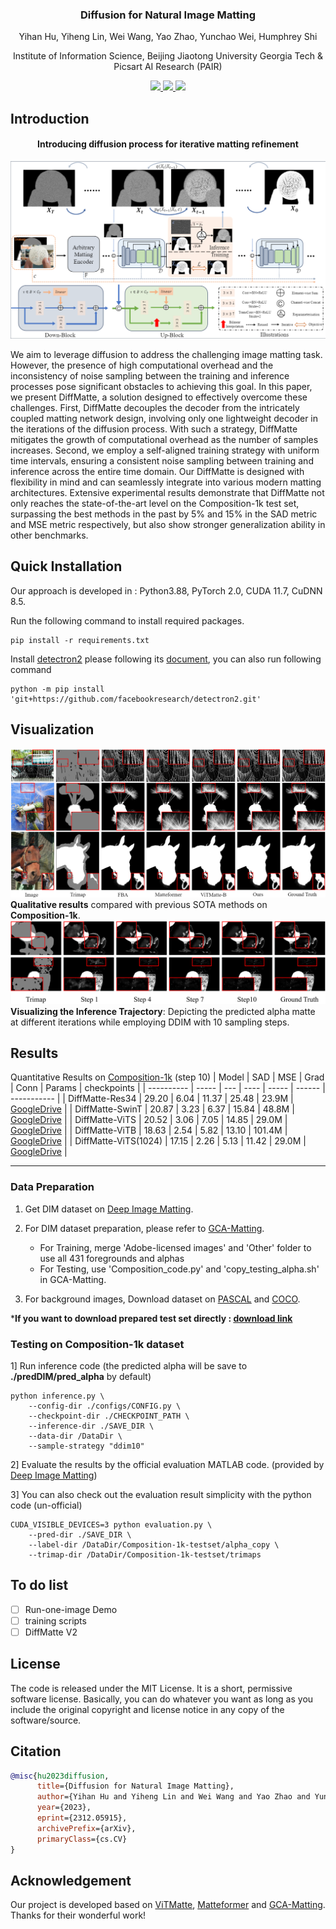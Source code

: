 <div align="center">
<!-- <h2>Click2Trimap</h2> -->
<h3>Diffusion for Natural Image Matting </h3>

Yihan Hu, Yiheng Lin, Wei Wang, Yao Zhao, Yunchao Wei, Humphrey Shi

Institute of Information Science, Beijing Jiaotong University
Georgia Tech & Picsart AI Research (PAIR)

<p align="center">
    <a href="https://opensource.org/licenses/MIT">
        <img src="https://img.shields.io/badge/License-MIT-yellow.svg"/>
    </a>
    <a href="https://arxiv.org/pdf/2312.05915.pdf">
        <img src="https://img.shields.io/badge/arxiv-2312.05915-red"/>
    </a>   
    <a href="[https://arxiv.org/pdf/2312.05915.pdf](https://paperswithcode.com/sota/image-matting-on-composition-1k-1?p=diffusion-for-natural-image-matting)">
        <img src="https://img.shields.io/endpoint.svg?url=https://paperswithcode.com/badge/diffusion-for-natural-image-matting/image-matting-on-composition-1k-1"/>
    </a>  
</p>
</div>


## Introduction
<div align="center"><h4>Introducing diffusion process for iterative matting refinement</h4></div>

![avatar](assert/pipeline.png)

We aim to leverage diffusion to address the challenging image matting task. However, the presence of high computational overhead and the inconsistency of noise sampling between the training and inference processes pose significant obstacles to achieving this goal. In this paper, we present DiffMatte, a solution designed to effectively overcome these challenges. First, DiffMatte decouples the decoder from the intricately coupled matting network design, involving only one lightweight decoder in the iterations of the diffusion process. With such a strategy, DiffMatte mitigates the growth of computational overhead as the number of samples increases. Second, we employ a self-aligned training strategy with uniform time intervals, ensuring a consistent noise sampling between training and inference across the entire time domain. Our DiffMatte is designed with flexibility in mind and can seamlessly integrate into various modern matting architectures. Extensive experimental results demonstrate that DiffMatte not only reaches the state-of-the-art level on the Composition-1k test set, surpassing the best methods in the past by 5\% and 15\% in the SAD metric and MSE metric respectively, but also show stronger generalization ability in other benchmarks. 


## Quick Installation 
Our approach is developed in : Python3.88, PyTorch 2.0, CUDA 11.7, CuDNN 8.5.

Run the following command to install required packages. 
<!-- You can refer to the issues of [ViTMatte](https://github.com/hustvl/ViTMatte) if you run into problems.  -->
```
pip install -r requirements.txt
```
Install [detectron2](https://github.com/facebookresearch/detectron2) please following its [document](https://detectron2.readthedocs.io/en/latest/), you can also run following command
```
python -m pip install 'git+https://github.com/facebookresearch/detectron2.git'
```

## Visualization
![avatar](assert/c1k.png)
__Qualitative results__ compared with previous SOTA methods on __Composition-1k__.
![avatar](assert/refine.png)
__Visualizing the Inference Trajectory__: Depicting the predicted alpha matte at different iterations while employing DDIM with 10 sampling steps.

## Results

Quantitative Results on [Composition-1k](https://paperswithcode.com/dataset/composition-1k) (step 10)
| Model      | SAD   | MSE | Grad | Conn  | Params | checkpoints |
| ---------- | ----- | --- | ---- | ----- | ------ | ----------- |
| DiffMatte-Res34 | 29.20 | 6.04 | 11.37 | 25.48 | 23.9M | [GoogleDrive](https://drive.google.com/file/d/13D8tWjzkWKKSKwvHs-I_zToeGmU8gBJc/view?usp=drive_link) |
| DiffMatte-SwinT | 20.87 | 3.23 | 6.37 | 15.84 | 48.8M | [GoogleDrive](https://drive.google.com/file/d/1TimvLgX3Kf6_N73DUkP0Z99OAE30ry-B/view?usp=drive_link) |
| DiffMatte-ViTS | 20.52 | 3.06 | 7.05 | 14.85 | 29.0M | [GoogleDrive](https://drive.google.com/file/d/11m6y4LI_Hp5u5AagUY_bxPJWkbtsydFV/view?usp=drive_link) |
| DiffMatte-ViTB | 18.63 | 2.54 | 5.82 | 13.10 | 101.4M | [GoogleDrive](https://drive.google.com/file/d/1-Qrtg7txDt53NIreq3PTvgJke6UhuB2z/view?usp=drive_link) |
| DiffMatte-ViTS(1024) | 17.15 | 2.26 | 5.13 | 11.42 | 29.0M | [GoogleDrive](https://drive.google.com/file/d/1NIn-tKtW3zhi2vK3OgOTiiHrOIXuHIZo/view?usp=drive_link) |

---

### Data Preparation
1) Get DIM dataset on [Deep Image Matting](https://sites.google.com/view/deepimagematting).

2) For DIM dataset preparation, please refer to [GCA-Matting](https://github.com/Yaoyi-Li/GCA-Matting).
   - For Training, merge 'Adobe-licensed images' and 'Other' folder to use all 431 foregrounds and alphas
   - For Testing, use 'Composition_code.py' and 'copy_testing_alpha.sh' in GCA-Matting.

3) For background images, Download dataset on [PASCAL](http://host.robots.ox.ac.uk/pascal/VOC/) and [COCO](https://cocodataset.org/#home).

***If you want to download prepared test set directly : [download link](https://drive.google.com/file/d/1fS-uh2Fi0APygd0NPjqfT7jCwUu_a_Xu/view?usp=sharing)** 

### Testing on Composition-1k dataset

1] Run inference code (the predicted alpha will be save to **./predDIM/pred_alpha** by default)

```
python inference.py \
    --config-dir ./configs/CONFIG.py \
    --checkpoint-dir ./CHECKPOINT_PATH \
    --inference-dir ./SAVE_DIR \
    --data-dir /DataDir \
    --sample-strategy "ddim10"
```

2] Evaluate the results by the official evaluation MATLAB code. (provided by [Deep Image Matting](https://sites.google.com/view/deepimagematting))

3] You can also check out the evaluation result simplicity with the python code (un-official) 
```
CUDA_VISIBLE_DEVICES=3 python evaluation.py \
    --pred-dir ./SAVE_DIR \
    --label-dir /DataDir/Composition-1k-testset/alpha_copy \
    --trimap-dir /DataDir/Composition-1k-testset/trimaps
```

## To do list
- [ ] Run-one-image Demo
- [ ] training scripts
- [ ] DiffMatte V2

## License
The code is released under the MIT License. It is a short, permissive software license. Basically, you can do whatever you want as long as you include the original copyright and license notice in any copy of the software/source. 

## Citation
```bibtex
@misc{hu2023diffusion,
      title={Diffusion for Natural Image Matting}, 
      author={Yihan Hu and Yiheng Lin and Wei Wang and Yao Zhao and Yunchao Wei and Humphrey Shi},
      year={2023},
      eprint={2312.05915},
      archivePrefix={arXiv},
      primaryClass={cs.CV}
}
```

## Acknowledgement
Our project is developed based on [ViTMatte](https://github.com/hustvl/ViTMatte), [Matteformer](https://github.com/webtoon/matteformer) and [GCA-Matting](https://github.com/Yaoyi-Li/GCA-Matting). Thanks for their wonderful work!<div align="center">
